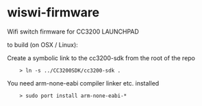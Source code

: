 wiswi-firmware
==============


Wifi switch firmware for CC3200 LAUNCHPAD 

to build (on OSX / Linux):

Create a symbolic link to the cc3200-sdk from the root of the repo

        > ln -s ../CC3200SDK/cc3200-sdk .

You need arm-none-eabi compiler linker etc. installed

        > sudo port install arm-none-eabi-*

 
